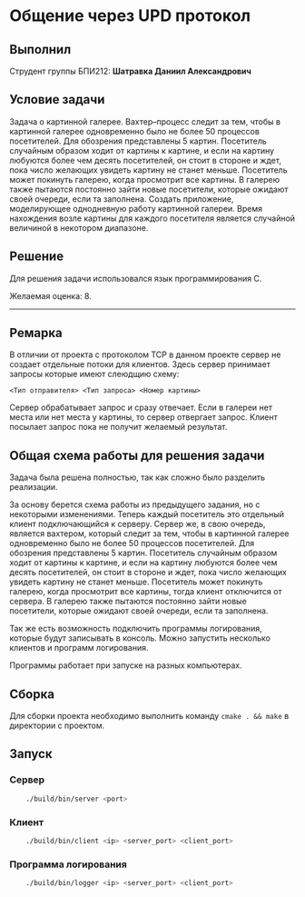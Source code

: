 # Общение через UPD протокол

## Выполнил

Струдент группы БПИ212: **Шатравка Даниил Александрович**

## Условие задачи

Задача о картинной галерее. Вахтер–процесс следит за тем,
чтобы в картинной галерее одновременно было не более 50 процессов посетителей. Для обозрения представлены 5 картин. Посетитель
случайным образом ходит от картины к картине, и если на картину любуются более чем десять посетителей, он стоит в стороне
и ждет, пока число желающих увидеть картину не станет меньше.
Посетитель может покинуть галерею, когда просмотрит все картины. В галерею также пытаются постоянно зайти новые посетители, которые ожидают своей очереди, если та заполнена. Создать
приложение, моделирующее однодневную работу картинной галереи. Время нахождения возле картины для каждого посетителя является случайной величиной в некотором диапазоне.

## Решение

Для решения задачи использовался язык программирования C.

Желаемая оценка: 8.

---

## Ремарка

В отличии от проекта с протоколом TCP в данном проекте сервер не создает отдельные потоки для клиентов. Здесь сервер принимает запросы которые имеют слеюдщию схему:

`<Тип отправителя> <Тип запроса> <Номер картины>`

Сервер обрабатывает запрос и сразу отвечает. Если в галереи нет места или нет места у картины, то сервер отвергает запрос. Клиент посылает запрос пока не получит желаемый результат.

## Общая схема работы для решения задачи 

Задача была решена полностью, так как сложно было разделить реализации. 

За основу берется схема работы из предыдущего задания, но с некоторыми изменениями.
Теперь каждый посетитель это отдельный клиент подключающийся к серверу. Сервер же, в свою очередь, является вахтером, который следит за тем, чтобы в картинной галерее одновременно было не более 50 процессов посетителей. Для обозрения представлены 5 картин. Посетитель случайным образом ходит от картины к картине, и если на картину любуются более чем десять посетителей, он стоит в стороне и ждет, пока число желающих увидеть картину не станет меньше. Посетитель может покинуть галерею, когда просмотрит все картины, тогда клиент отключится от сервера. В галерею также пытаются постоянно зайти новые посетители, которые ожидают своей очереди, если та заполнена.

Так же есть возможность подключить программы логирования, которые будут записывать в консоль. Можно запустить несколько клиентов и программ логирования.

Программы работает при запуске на разных компьютерах.

## Сборка

Для сборки проекта необходимо выполнить команду `cmake . && make` в директории с проектом.

## Запуск

### Сервер

``` bash
    ./build/bin/server <port>
```

### Клиент

``` bash
    ./build/bin/client <ip> <server_port> <client_port>
```

### Программа логирования

``` bash
    ./build/bin/logger <ip> <server_port> <client_port>
```